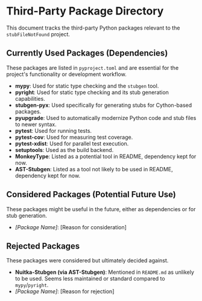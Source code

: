 # Third-Party Package Directory

This document tracks the third-party Python packages relevant to the `stubFileNotFound` project.

## Currently Used Packages (Dependencies)

These packages are listed in `pyproject.toml` and are essential for the project's functionality or development workflow.

* **mypy**: Used for static type checking and the `stubgen` tool.
* **pyright**: Used for static type checking and its stub generation capabilities.
* **stubgen-pyx**: Used specifically for generating stubs for Cython-based packages.
* **pyupgrade**: Used to automatically modernize Python code and stub files to newer syntax.
* **pytest**: Used for running tests.
* **pytest-cov**: Used for measuring test coverage.
* **pytest-xdist**: Used for parallel test execution.
* **setuptools**: Used as the build backend.
* **MonkeyType**: Listed as a potential tool in README, dependency kept for now.
* **AST-Stubgen**: Listed as a tool not likely to be used in README, dependency kept for now.

## Considered Packages (Potential Future Use)

These packages might be useful in the future, either as dependencies or for stub generation.

* *[Package Name]*: [Reason for consideration]

## Rejected Packages

These packages were considered but ultimately decided against.

* **Nuitka-Stubgen (via AST-Stubgen)**: Mentioned in `README.md` as unlikely to be used. Seems less maintained or standard compared to `mypy`/`pyright`.
* *[Package Name]*: [Reason for rejection]
